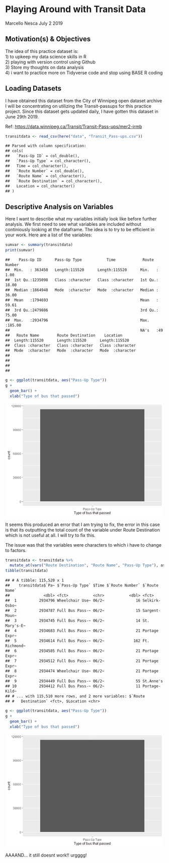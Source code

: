 Playing Around with Transit Data
================
Marcello Nesca
July 2 2019

## Motivation(s) & Objectives

The idea of this practice dataset is:  
1\) to upkeep my data science skills in R  
2\) playing with version control using Github  
3\) Store my thoughts on data analysis  
4\) i want to practice more on Tidyverse code and stop using BASE R
coding

## Loading Datasets

I have obtained this dataset from the City of Winnipeg open dataset
archive I will be concentrating on utilizing the Transit-passups for
this practice project. Since this dataset gets updated daily, I have
gotten this dataset in June 29th 2019.

Ref: <https://data.winnipeg.ca/Transit/Transit-Pass-ups/mer2-irmb>

``` r
transitdata <- read_csv(here("data", "Transit_Pass-ups.csv"))
```

    ## Parsed with column specification:
    ## cols(
    ##   `Pass-Up ID` = col_double(),
    ##   `Pass-Up Type` = col_character(),
    ##   Time = col_character(),
    ##   `Route Number` = col_double(),
    ##   `Route Name` = col_character(),
    ##   `Route Destination` = col_character(),
    ##   Location = col_character()
    ## )

## Descriptive Analysis on Variables

Here I want to describe what my variables initially look like before
further analysis. We first need to see what variables are included
without continiously looking at the dataframe. The idea is to try to be
efficient in your work. Here are a list of the variables:

``` r
sumvar <- summary(transitdata)
print(sumvar)
```

    ##    Pass-Up ID      Pass-Up Type           Time            Route Number   
    ##  Min.   : 363450   Length:115520      Length:115520      Min.   :  1.00  
    ##  1st Qu.:1235098   Class :character   Class :character   1st Qu.: 18.00  
    ##  Median :1864948   Mode  :character   Mode  :character   Median : 36.00  
    ##  Mean   :1794693                                         Mean   : 59.61  
    ##  3rd Qu.:2479886                                         3rd Qu.: 75.00  
    ##  Max.   :2934796                                         Max.   :185.00  
    ##                                                          NA's   :49      
    ##   Route Name        Route Destination    Location        
    ##  Length:115520      Length:115520      Length:115520     
    ##  Class :character   Class :character   Class :character  
    ##  Mode  :character   Mode  :character   Mode  :character  
    ##                                                          
    ##                                                          
    ##                                                          
    ## 

``` r
g <- ggplot(transitdata, aes("Pass-Up Type"))
g + 
  geom_bar() +
  xlab("Type of bus that passed")
```

![](RMD_Wpg_Transit_Analysis_files/figure-gfm/Descriptive%20Analysis-1.png)<!-- -->

It seems this produced an error that I am trying to fix, the error in
this case is that its outputting the total count of the variable under
Route Destination which is not useful at all. I will try to fix this.

The issue was that the variables were characters to which i have to
change to factors.

``` r
transitdata <- transitdata %>% 
  mutate_at(vars("Route Destination", "Route Name", "Pass-Up Type"), as.factor)
tibble(transitdata)
```

    ## # A tibble: 115,520 x 1
    ##    transitdata$`Pa~ $`Pass-Up Type` $Time $`Route Number` $`Route Name`
    ##               <dbl> <fct>           <chr>           <dbl> <fct>        
    ##  1          2934796 Wheelchair Use~ 06/2~              16 Selkirk-Osbo~
    ##  2          2934787 Full Bus Pass-~ 06/2~              15 Sargent-Moun~
    ##  3          2934745 Full Bus Pass-~ 06/2~              14 St. Mary's-E~
    ##  4          2934683 Full Bus Pass-~ 06/2~              21 Portage Expr~
    ##  5          2934614 Full Bus Pass-~ 06/2~             162 Ft. Richmond~
    ##  6          2934585 Full Bus Pass-~ 06/2~              21 Portage Expr~
    ##  7          2934512 Full Bus Pass-~ 06/2~              21 Portage Expr~
    ##  8          2934474 Wheelchair Use~ 06/2~              21 Portage Expr~
    ##  9          2934449 Full Bus Pass-~ 06/2~              55 St.Anne's    
    ## 10          2934412 Full Bus Pass-~ 06/2~              11 Portage-Kild~
    ## # ... with 115,510 more rows, and 2 more variables: $`Route
    ## #   Destination` <fct>, $Location <chr>

``` r
g <- ggplot(transitdata, aes("Pass-Up Type"))
g + 
  geom_bar() +
  xlab("Type of bus that passed")
```

![](RMD_Wpg_Transit_Analysis_files/figure-gfm/Mutating%20character%20variables%20to%20Factors%20then%20checking%20in%20GGPLOT2-1.png)<!-- -->

AAAAND… it still doesnt work\!\! urgggg\!
